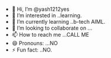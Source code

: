 - 👋 Hi, I’m @yash1212yes
- 👀 I’m interested in ..learning.
- 🌱 I’m currently learning ..b-tech AIML.
- 💞️ I’m looking to collaborate on ...
- 📫 How to reach me ...CALL ME
- 😄 Pronouns: ...NO
- ⚡ Fun fact: ..NO.

<!---
yash1212yes/yash1212yes is a ✨ special ✨ repository because its `README.md` (this file) appears on your GitHub profile.
You can click the Preview link to take a look at your changes.
--->
